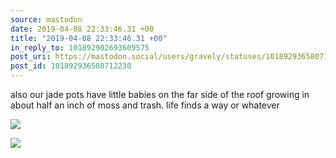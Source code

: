 ```yaml
---
source: mastodon
date: 2019-04-08 22:33:46.31 +00
title: "2019-04-08 22:33:46.31 +00"
in_reply_to: 101892902693609575
post_uri: https://mastodon.social/users/gravely/statuses/101892936580712230
post_id: 101892936580712230
---
```

also our jade pots have little babies on the far side of the roof growing in about half an inch of moss and trash. life finds a way or whatever


![](/images/13331897.jpg)

![](/images/13331902.jpg)


